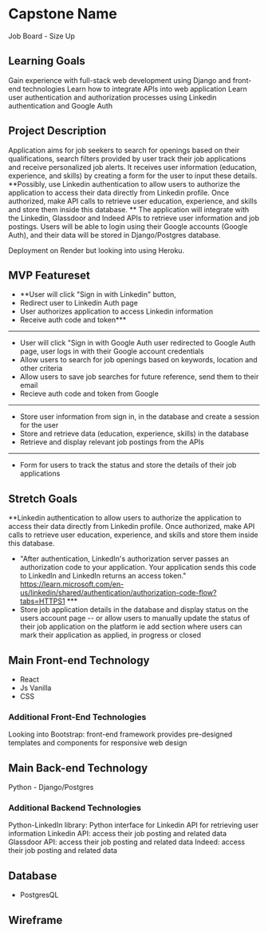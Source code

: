 # Capstone Name

Job Board - Size Up

## Learning Goals

Gain experience with full-stack web development using Django and front-end technologies
Learn how to integrate APIs into web application
Learn user authentication and authorization processes using Linkedin authentication and Google Auth

## Project Description

Application aims for job seekers to search for openings based on their qualifications, search filters provided by user track their job applications and receive personalized job alerts. It receives user information (education, experience, and skills) by creating a form for the user to input these details. 
**Possibly, use Linkedin authentication to allow users to authorize the application to access their data directly from Linkedin profile. Once authorized, make API calls to retrieve user education, experience, and skills and store them inside this database. **
The application will integrate with the Linkedin, Glassdoor and Indeed APIs to retrieve user information and job postings. Users will be able to login using their Google accounts (Google Auth), and their data will be stored in Django/Postgres database. 

Deployment on Render but looking into using Heroku.

## MVP Featureset

- **User will click "Sign in with Linkedin" button, 
- Redirect user to Linkedin Auth page
- User authorizes application to access Linkedin information
- Receive auth code and token***
-----------------------
- User will click "Sign in with Google Auth user redirected to Google Auth page, user logs in with their Google account credentials
- Allow users to search for job openings based on keywords, location and other criteria
- Allow users to save job searches  for future reference, send them to their email
- Recieve auth code and token from Google
-----------------------
- Store user information from sign in, in the database and create a session for the user
- Store and retrieve data (education, experience, skills) in the database
- Retrieve and display relevant job postings from the APIs
-----------------------
- Form for users to track  the status and store the details of their job applications

## Stretch Goals 

**Linkedin authentication to allow users to authorize the application to access their data directly from Linkedin profile. Once authorized, make API calls to retrieve user education, experience, and skills and store them inside this database. 
- "After authentication, LinkedIn's authorization server passes an authorization code to your application. Your application sends this code to LinkedIn and LinkedIn returns an access token." https://learn.microsoft.com/en-us/linkedin/shared/authentication/authorization-code-flow?tabs=HTTPS1 ***
- Store job application details in the database and display status on the users account page --  or allow users to manually update the status of their job application on the platform ie add section where users can mark their application as applied, in progress or closed

## Main Front-end Technology

- React
- Js Vanilla
- CSS

### Additional Front-End Technologies 

Looking into Bootstrap: front-end framework provides pre-designed templates and components for responsive web design

## Main Back-end Technology

Python - Django/Postgres

### Additional Backend Technologies 

Python-LinkedIn library: Python interface for Linkedin API for retrieving user information
Linkedin API: access their job posting and related data
Glassdoor API: access their job posting and related data
Indeed: access their job posting and related data

## Database

- PostgresQL

## Wireframe